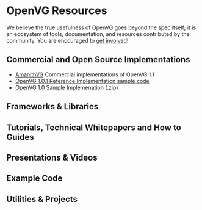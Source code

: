 # OpenVG Resources

We believe the true usefulness of OpenVG goes beyond the spec itself; it is an ecosystem of tools, documentation, and resources contributed by the community. You are encouraged to [get involved](https://github.com/KhronosGroup/Khronosdotorg)!

## Commercial and Open Source Implementations
* [AmanithVG](http://www.amanithvg.com) Commercial implementations of OpenVG 1.1
* [OpenVG 1.0.1 Reference Implementation sample code](http://read.pudn.com/downloads159/sourcecode/graph/713580/ri_package_1.1/samples/tiger/main.c__.htm) 
* [OpenVG 1.0 Sample Implemenation (.zip)](https://www.khronos.org/registry/vg/ri/openvg-1.1-ri.zip) 

## Frameworks & Libraries

## Tutorials, Technical Whitepapers and How to Guides

## Presentations & Videos

## Example Code

## Utilities & Projects
